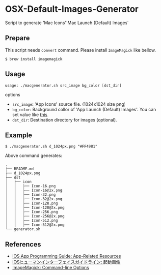 OSX-Default-Images-Generator
============================

Script to generate 'Mac Icons''Mac Launch (Default) Images'

## Prepare

This script needs `convert` command.  Please install `ImageMagick` like bellow.

```
$ brew install imagemagick
```

## Usage

```
usage: ./macgenerator.sh src_image bg_color [dst_dir]
```

options

- `src_image`: 'App Icons' source file. (1024x1024 size png)
- `bg_color`:  Background collor of 'App Launch (Default) Images'. You can set value like [this](http://www.imagemagick.org/script/command-line-options.php#fill).
- `dst_dir`: Destination directory for images (optional).

## Example

```
$ ./macgenerator.sh d_1024px.png "#FF4981"
```

Above command generates:

```
.
├── README.md
├── d_1024px.png
├── dst
│   ├── icon
│   │   ├── Icon-16.png
│   │   ├── Icon-16@2x.png
│   │   ├── Icon-32.png
│   │   ├── Icon-32@2x.png
│   │   ├── Icon-128.png
│   │   ├── Icon-128@2x.png
│   │   ├── Icon-256.png
│   │   ├── Icon-256@2x.png
│   │   ├── Icon-512.png
│   │   ├── Icon-512@2x.png
└── generator.sh
```

## References

- [iOS App Programming Guide: App-Related Resources](https://developer.apple.com/library/ios/documentation/iphone/conceptual/iphoneosprogrammingguide/App-RelatedResources/App-RelatedResources.html)
- [iOSヒューマンインターフェイスガイドライン: 起動画像](https://developer.apple.com/jp/devcenter/ios/library/documentation/userexperience/conceptual/mobilehig/LaunchImages/LaunchImages.html)
- [ImageMagick: Command-line Options](http://www.imagemagick.org/script/command-line-options.php#fill)

